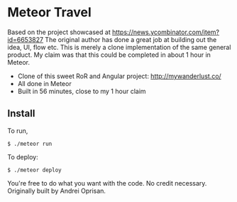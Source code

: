 # Meteor Travel

Based on the project showcased at https://news.ycombinator.com/item?id=6653827
The original author has done a great job at building out the idea, UI, flow etc. This is merely a clone implementation of the same general product.
My claim was that this could be completed in about 1 hour in Meteor.

* Clone of this sweet RoR and Angular project: http://mywanderlust.co/ 
* All done in Meteor
* Built in 56 minutes, close to my 1 hour claim

## Install

To run, 
```
$ ./meteor run
```

To deploy:
```
$ ./meteor deploy
```

You're free to do what you want with the code. No credit necessary.
Originally built by Andrei Oprisan.
